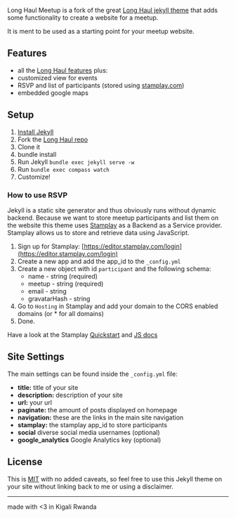 Long Haul Meetup is a fork of the great [Long Haul jekyll theme](http://github.com/brianmaierjr/long-haul) that adds some functionality to create a website for a meetup. 

It is ment to be used as a starting point for your meetup website. 

## Features

- all the [Long Haul features](https://github.com/brianmaierjr/long-haul#features) plus:
- customized view for events
- RSVP and list of participants (stored using [stamplay.com](http://stamplay.com))
- embedded google maps

## Setup

1. [Install Jekyll](http://jekyllrb.com)
2. Fork the [Long Haul repo](http://github.com/bumi/long-haul)
3. Clone it
4. bundle install
6. Run Jekyll `bundle exec jekyll serve -w`
7. Run `bundle exec compass watch`
8. Customize!

### How to use RSVP

Jekyll is a static site generator and thus obviously runs without dynamic backend. 
Because we want to store meetup participants and list them on the website this theme uses [Stamplay](http://stamplay.com) as a Backend as a Service provider. 
Stamplay allows us to store and retrieve data using JavaScript. 

1. Sign up for Stamplay: [https://editor.stamplay.com/login](https://editor.stamplay.com/login)
2. Create a new app and add the app_id to the `_config.yml`
3. Create a new object with id `participant` and the following schema:
    * name - string (required)
    * meetup - string (required)
    * email - string
    * gravatarHash - string
4. Go to `Hosting` in Stamplay and add your domain to the CORS enabled domains (or * for all domains)
5. Done.

Have a look at the Stamplay [Quickstart](https://stamplay.com/docs/quickstart) and [JS docs](https://stamplay.com/docs/jssdk)

## Site Settings

The main settings can be found inside the `_config.yml` file:

- **title:** title of your site
- **description:** description of your site
- **url:** your url
- **paginate:** the amount of posts displayed on homepage
- **navigation:** these are the links in the main site navigation
- **stamplay:** the stamplay app_id to store participants
- **social** diverse social media usernames (optional)
- **google_analytics** Google Analytics key (optional)


## License

This is [MIT](LICENSE) with no added caveats, so feel free to use this Jekyll theme on your site without linking back to me or using a disclaimer.

--------
made with <3 in Kigali Rwanda
